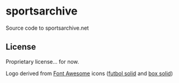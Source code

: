 # sportsarchive
Source code to sportsarchive.net

## License
Proprietary license... for now.

Logo derived from [Font Awesome](https://fontawesome.com/) icons ([futbol solid](https://fontawesome.com/icons/futbol?style=solid) and [box solid](https://fontawesome.com/icons/box?style=solid))
